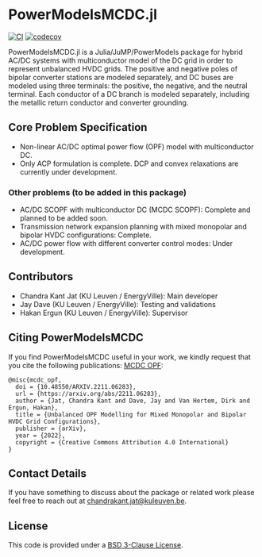 # PowerModelsMCDC.jl

[![CI](https://github.com/Electa-Git/PowerModelsMCDC.jl/workflows/CI/badge.svg)](https://github.com/Electa-Git/PowerModelsMCDC.jl/actions/workflows/ci.yml)
[![codecov](https://codecov.io/gh/Electa-Git/PowerModelsMCDC.jl/branch/master/graph/badge.svg)](https://codecov.io/gh/Electa-Git/PowerModelsMCDC.jl)

PowerModelsMCDC.jl is a Julia/JuMP/PowerModels package for hybrid AC/DC systems with multiconductor model of the DC grid in order to represent unbalanced HVDC grids. The positive and negative poles of bipolar converter stations are modeled separately, and DC buses are modeled using three terminals: the positive, the negative, and the neutral terminal. Each conductor of a DC branch is modeled separately, including the metallic return conductor and converter grounding.

## Core Problem Specification
* Non-linear AC/DC optimal power flow (OPF) model with multiconductor DC.
* Only ACP formulation is complete. DCP and convex relaxations are currently under development.

### Other problems (to be added in this package)
* AC/DC SCOPF with multiconductor DC (MCDC SCOPF): Complete and planned to be added soon.
* Transmission network expansion planning with mixed monopolar and bipolar HVDC configurations: Complete.
* AC/DC power flow with different converter control modes: Under development.
## Contributors

* Chandra Kant Jat (KU Leuven / EnergyVille): Main developer
* Jay Dave (KU Leuven / EnergyVille): Testing and validations
* Hakan Ergun (KU Leuven / EnergyVille): Supervisor

## Citing PowerModelsMCDC

If you find PowerModelsMCDC useful in your work, we kindly request that you cite the following publications:
[MCDC OPF](https://arxiv.org/abs/2211.06283):

```
@misc{mcdc_opf,
  doi = {10.48550/ARXIV.2211.06283},
  url = {https://arxiv.org/abs/2211.06283},
  author = {Jat, Chandra Kant and Dave, Jay and Van Hertem, Dirk and Ergun, Hakan},
  title = {Unbalanced OPF Modelling for Mixed Monopolar and Bipolar HVDC Grid Configurations},
  publisher = {arXiv},
  year = {2022},
  copyright = {Creative Commons Attribution 4.0 International}
}
```

## Contact Details
If you have something to discuss about the package or related work please feel free to reach out at [chandrakant.jat@kuleuven.be](chandrakant.jat@kuleuven.be).

## License

This code is provided under a [BSD 3-Clause License](/LICENSE.md).
